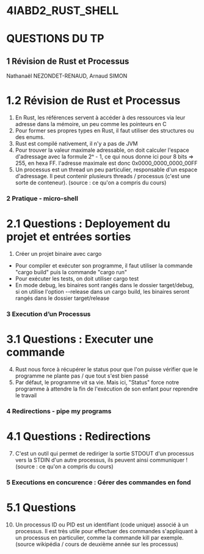 # 4IABD2_RUST_SHELL

# QUESTIONS DU TP

## 1 Révision de Rust et Processus

Nathanaël NEZONDET-RENAUD, Arnaud SIMON
# 1.2 Révision de Rust et Processus
1) En Rust, les références servent à accéder à des ressources via leur adresse dans la mémoire, un peu comme les pointeurs en C
2) Pour former ses propres types en Rust, il faut utiliser des structures ou des enums.
3) Rust est compilé nativement, il n'y a pas de JVM
4) Pour trouver la valeur maximale adressable, on doit calculer l'espace d'adressage avec la formule 2ⁿ - 1, ce qui nous donne ici pour 8 bits =>  255, en hexa FF. l'adresse maximale est donc 0x0000_0000_0000_00FF
5) Un processus est un thread un peu particulier, responsable d'un espace d'adressage. Il peut contenir plusieurs threads / processus (c'est une sorte de conteneur). (source : ce qu'on a compris du cours)

### 2 Pratique - micro-shell
# 2.1 Questions : Deployement du projet et entrées sorties
1) Créer un projet binaire avec cargo
* Pour compiler et exécuter son programme, il faut utiliser la commande "cargo build" puis la commande "cargo run"  
* Pour exécuter les tests, on doit utiliser cargo test
* En mode debug, les binaires sont rangés dans le dossier target/debug, si on utilise l'option --release dans un cargo build, les binaires seront rangés dans le dossier target/release


### 3 Execution d’un Processus
# 3.1 Questions : Executer une commande
4) Rust nous force à récupérer le status pour que l'on puisse vérifier que le programme ne plante pas / que tout s'est bien passé
5) Par défaut, le programme vit sa vie. Mais ici, "Status" force notre programme à attendre la fin de l'exécution de son enfant pour reprendre le travail

### 4 Redirections - pipe my programs
# 4.1 Questions : Redirections
7) C'est un outil qui permet de rediriger la sortie STDOUT d'un processus vers la STDIN d'un autre processus, ils peuvent ainsi communiquer ! (source : ce qu'on a compris du cours)

### 5 Executions en concurence : Gérer des commandes en fond
# 5.1 Questions
10) Un processus ID ou PID est un identifiant (code unique) associé à un processus. Il est très utile pour effectuer des commandes s'appliquant à un processus en particulier, comme la commande kill par exemple.
(source wikipédia / cours de deuxième année sur les processus)